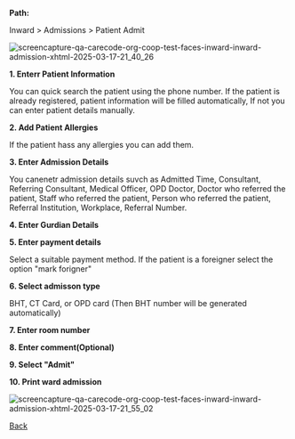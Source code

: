 **Path:**

Inward > Admissions > Patient Admit

![screencapture-qa-carecode-org-coop-test-faces-inward-inward-admission-xhtml-2025-03-17-21_40_26](https://github.com/user-attachments/assets/bc002d92-b2ef-4ee9-8386-ac38a2e7bd72)

**1. Enterr Patient Information**

You can quick search the patient using the phone number. If the patient is already registered, patient information will be filled automatically, If not you can enter patient details manually.

**2. Add Patient Allergies**

If the patient hass any allergies you can add them.

**3. Enter Admission Details**

You canenetr admission details suvch as Admitted Time, Consultant, Referring Consultant, Medical Officer, OPD Doctor, Doctor who referred the patient, Staff who referred the patient, Person who referred the patient, Referral Institution, Workplace, Referral Number.

**4. Enter Gurdian Details**

**5. Enter payment details**

Select a suitable payment method. If the patient is a foreigner select the option "mark forigner" 

**6. Select admisson type**

BHT, CT Card, or OPD card (Then BHT number will be generated automatically)

**7. Enter room number**

**8. Enter comment(Optional)**

**9. Select "Admit"**

**10. Print ward admission**


![screencapture-qa-carecode-org-coop-test-faces-inward-inward-admission-xhtml-2025-03-17-21_55_02](https://github.com/user-attachments/assets/98159b62-950f-4166-948e-07a4d477d7a4)

[Back](https://github.com/hmislk/hmis/wiki/Inward)
